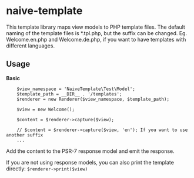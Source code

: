# naive-template

This template library maps view models to PHP template files.
The default naming of the template files is *.tpl.php, but the suffix can be changed. Eg. Welcome.en.php and Welcome.de.php, if you want to have templates with different languages.

## Usage
**Basic**
```
    $view_namespace = 'NaiveTemplate\Test\Model';
    $template_path = __DIR__ . '/templates';
    $renderer = new Renderer($view_namespace, $template_path);
    
    $view = new Welcome();
    
    $content = $renderer->capture($view);
    
    // $content = $renderer->capture($view, 'en'); If you want to use another suffix
    ... 
```
Add the content to the PSR-7 response model and emit the response.

If you are not using response models, you can also print the template directly: `$renderer->print($view)`
